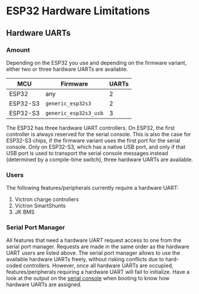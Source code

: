 # ESP32 Hardware Limitations

## Hardware UARTs

### Amount

Depending on the ESP32 you use and depending on the firmware variant, either
two or three hardware UARTs are available.

| MCU      | Firmware              | UARTs |
| -------- | --------------------- | ----- |
| ESP32    | any                   | 2     |
| ESP32-S3 | `generic_esp32s3`     | 2     |
| ESP32-S3 | `generic_esp32s3_usb` | 3     |

The ESP32 has three hardware UART controllers. On ESP32, the first controller
is always reserved for the serial console. This is also the case for ESP32-S3
chips, if the firmware variant uses the first port for the serial console. Only
on ESP32-S3, which has a native USB port, and only if that USB port is used to
transport the serial console messages instead (determined by a compile-time
switch), three hardware UARTs are available.

### Users

The following features/peripherals currently require a hardware UART:

1. Victron charge controllers
2. Victron SmartShunts
3. JK BMS

### Serial Port Manager

All features that need a hardware UART request access to one from the serial
port manager. Requests are made in the same order as the hardware UART users
are listed above. The serial port manager allows to use the available hardware
UARTs freely, without risking conflicts due to hard-coded controllers. However,
once all hardware UARTs are occupied, features/peripherals requiring a hardware
UART will fail to initialize. Have a look at the output on the [serial
console](../firmware/howto/serial_console.md) when booting to know how hardware
UARTs are assigned.
